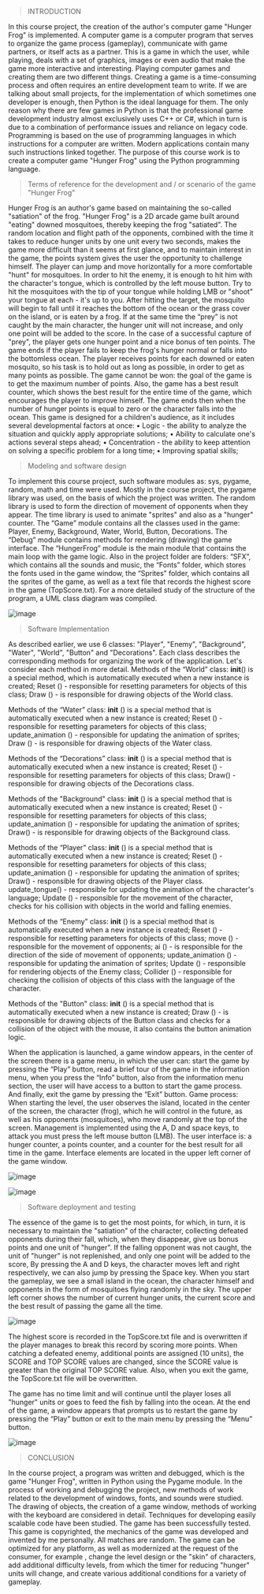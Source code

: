 > INTRODUCTION

In this course project, the creation of the author's computer game "Hunger Frog" is implemented. A computer game is a computer program that serves to organize the game process (gameplay), communicate with game partners, or itself acts as a partner. This is a game in which the user, while playing, deals with a set of graphics,
images or even audio that make the game more interactive and interesting.
Playing computer games and creating them are two different things. Creating a game is a time-consuming process and often requires an entire development team to write.
If we are talking about small projects, for the implementation of which sometimes one developer is enough,
then Python is the ideal language for them. The only reason why there are few games in Python is that the professional game development industry almost exclusively uses C++ or C#, which in turn is due to a combination of performance issues and reliance on legacy code.
Programming is based on the use of programming languages ​​in which instructions for a computer are written. Modern applications contain many such instructions linked together. The purpose of this course work is to create a computer game "Hunger Frog" using the Python programming language.

> Terms of reference for the development and / or scenario of the game "Hunger Frog"

Hunger Frog is an author's game based on maintaining the so-called "satiation" of the frog. "Hunger Frog" is a 2D arcade game built around "eating" downed mosquitoes, thereby keeping the frog "satiated".
The random location and flight path of the opponents, combined with the time it takes to reduce hunger units by one unit every two seconds, makes the game more difficult than it seems at first glance, and to maintain interest in the game, the points system gives the user the opportunity to challenge himself.
The player can jump and move horizontally for a more comfortable "hunt" for mosquitoes. In order to hit the enemy, it is enough to hit him with the character's tongue, which is controlled by the left mouse button. Try to hit the mosquitoes with the tip of your tongue while holding LMB or "shoot" your tongue at each - it's up to you.
After hitting the target, the mosquito will begin to fall until it reaches the bottom of the ocean or the grass cover on the island, or is eaten by a frog. If at the same time the “prey” is not caught by the main character, the hunger unit will not increase, and only one point will be added to the score. In the case of a successful capture of "prey",
the player gets one hunger point and a nice bonus of ten points.
The game ends if the player fails to keep the frog's hunger normal or falls into the bottomless ocean. The player receives points for each downed or eaten mosquito, so his task is to hold out as long as possible,
in order to get as many points as possible.
The game cannot be won: the goal of the game is to get the maximum number of points.
Also, the game has a best result counter, which shows the best result for the entire time of the game, which encourages the player to improve himself.
The game ends then
when the number of hunger points is equal to zero or the character falls into the ocean.
 This game is designed for a children's audience, as it includes several developmental factors at once:
• Logic - the ability to analyze the situation and quickly apply appropriate solutions;
• Ability to calculate one's actions several steps ahead;
• Concentration - the ability to keep attention on solving a specific problem for a long time;
• Improving spatial skills;

> Modeling and software design

To implement this course project, such software modules as: sys, pygame, random, math and time were used.
Mostly in the course project, the pygame library was used, on the basis of which the project was written.
The random library is used to form the direction of movement of opponents when they appear.
The time library is used to animate "sprites" and also as a "hunger" counter.
The “Game” module contains all the classes used in the game: Player, Enemy, Background, Water, World, Button, Decorations.
The “Debug” module contains methods for rendering (drawing) the game interface.
The “HungerFrog” module is the main module that contains the main loop with the game logic.
Also in the project folder are folders: “SFX”, which contains all the sounds and music, the “Fonts” folder, which stores the fonts used in the game window, the “Sprites” folder,
which contains all the sprites of the game, as well as a text file that records the highest score in the game (TopScore.txt).
For a more detailed study of the structure of the program, a UML class diagram was compiled.

![image](https://user-images.githubusercontent.com/56963796/200644200-9bd70dfa-2a13-40a0-962e-200a92924859.png)

> Software Implementation

As described earlier, we use 6 classes: "Player", "Enemy", "Background", "Water", "World", "Button" and "Decorations". Each class describes the corresponding methods for organizing the work of the application. Let's consider each method in more detail.
    Methods of the “World” class:
__init__() is a special method,
which is automatically executed when a new instance is created;
Reset () - responsible for resetting parameters for objects of this class;
Draw () - is responsible for drawing objects of the World class.

Methods of the “Water” class:
__init__ () is a special method that is automatically executed when a new instance is created;
Reset () - responsible for resetting parameters for objects of this class;
update_animation () - responsible for updating the animation of sprites;
Draw () - is responsible for drawing objects of the Water class.

Methods of the “Decorations” class:
__init__ () is a special method that is automatically executed when a new instance is created;
Reset () - responsible for resetting parameters for objects of this class;
Draw() - responsible for drawing objects of the Decorations class.

Methods of the "Background" class:
__init__ () is a special method that is automatically executed when a new instance is created;
Reset () - responsible for resetting parameters for objects of this class;
update_animation () - responsible for updating the animation of sprites;
Draw() - is responsible for drawing objects of the Background class.

Methods of the “Player” class:
__init__ () is a special method that is automatically executed when a new instance is created;
Reset () - responsible for resetting parameters for objects of this class;
update_animation () - responsible for updating the animation of sprites;
Draw() - responsible for drawing objects of the Player class.
update_tongue() - responsible for updating the animation of the character's language;
Update () - responsible for the movement of the character, checks for his collision with objects in the world and falling enemies.

Methods of the “Enemy” class:
__init__ () is a special method that is automatically executed when a new instance is created;
Reset () - responsible for resetting parameters for objects of this class;
move () - responsible for the movement of opponents;
ai () - is responsible for the direction of the side of movement of opponents;
update_animation () - responsible for updating the animation of sprites;
Update () - responsible for rendering objects of the Enemy class;
Collider () - responsible for checking the collision of objects of this class with the language of the character.

Methods of the "Button" class:
__init__ () is a special method that is automatically executed when a new instance is created;
Draw () - is responsible for drawing objects of the Button class and checks for a collision of the object with the mouse, it also contains the button animation logic.

When the application is launched, a game window appears, in the center of the screen there is a game menu, in which the user can: start the game by pressing the “Play” button,
read a brief tour of the game in the information menu, when you press the “Info” button, also from the information menu section, the user will have access to a button to start the game process. And finally, exit the game by pressing the “Exit” button.
Game process:
When starting the level, the user observes the island,
located in the center of the screen, the character (frog), which he will control in the future, as well as his opponents (mosquitoes), who move randomly at the top of the screen. Management is implemented using the A, D and space keys, to attack you must press the left mouse button (LMB).
The user interface is: a hunger counter, a points counter, and a counter for the best result for all time in the game. Interface elements are located in the upper left corner of the game window.

![image](https://user-images.githubusercontent.com/56963796/200644950-e224f156-276b-4986-87a4-588c5af40926.png)

![image](https://user-images.githubusercontent.com/56963796/200645032-14b7430e-35d2-4688-acd8-ac5e09e3a6ec.png)

> Software deployment and testing

The essence of the game is to get the most points, for which, in turn, it is necessary to maintain the "satiation" of the character, collecting defeated opponents during their fall, which, when they disappear, give us bonus points and one unit of "hunger". If the falling opponent was not caught, the unit of "hunger" is not replenished,
and only one point will be added to the score,
By pressing the A and D keys, the character moves left and right respectively, we can also jump by pressing the Space key.
When you start the gameplay, we see a small island in the ocean, the character himself and opponents in the form of mosquitoes flying randomly in the sky.
The upper left corner shows the number of current hunger units, the current score and the best result of passing the game all the time.

![image](https://user-images.githubusercontent.com/56963796/200645315-ef01c164-a0d4-469e-b001-aedbec28807c.png)

The highest score is recorded in the TopScore.txt file and is overwritten if the player manages to break this record by scoring more points.
When catching a defeated enemy, additional points are assigned (10 units), the SCORE and TOP SCORE values are changed, since the SCORE value is greater than the original TOP SCORE value.
Also, when you exit the game, the TopScore.txt file will be overwritten.

The game has no time limit and will continue until the player loses all "hunger" units or goes to feed the fish by falling into the ocean. At the end of the game, a window appears that prompts us to restart the game by pressing the “Play” button or exit to the main menu by pressing the “Menu” button.

![image](https://user-images.githubusercontent.com/56963796/200645925-1eab08ed-d9cc-4a4f-915f-fadbc39a3405.png)

> CONCLUSION

In the course project, a program was written and debugged, which is the game "Hunger Frog", written in Python using the Pygame module.
In the process of working and debugging the project, new methods of work related to the development of windows, fonts, and sounds were studied. The drawing of objects, the creation of a game window,
methods of working with the keyboard are considered in detail. Techniques for developing easily scalable code have been studied.
The game has been successfully tested.
This game is copyrighted, the mechanics of the game was developed and invented by me personally. All matches are random. The game can be optimized for any platform, as well as modernized at the request of the consumer, for example
, change the level design or the "skin" of characters, add additional difficulty levels, from which the timer for reducing "hunger" units will change, and create various additional conditions for a variety of gameplay.





